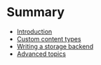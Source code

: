 # Summary

- [Introduction](Introduction.md)
- [Custom content types](Contents.md)
- [Writing a storage backend](Backend.md)
- [Advanced topics](Advanced.md)
